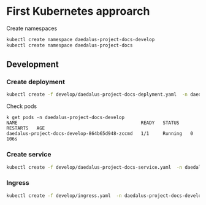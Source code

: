# First Kubernetes approarch

Create namespaces

```bash
kubectl create namespace daedalus-project-docs-develop
kubectl create namespace daedalus-project-docs
```

## Development

### Create deployment
```bash
kubectl create -f develop/daedalus-project-docs-deplyment.yaml  -n daedalus-project-docs-develop
```

Check pods
```
k get pods -n daedalus-project-docs-develop
NAME                                             READY   STATUS    RESTARTS   AGE
daedalus-project-docs-develop-864b65d948-zccmd   1/1     Running   0          106s
```

### Create service
```bash
kubectl create -f develop/daedalus-project-docs-service.yaml  -n daedalus-project-docs-develop
```

### Ingress

```bash
kubectl create -f develop/ingress.yaml  -n daedalus-project-docs-develop
```

